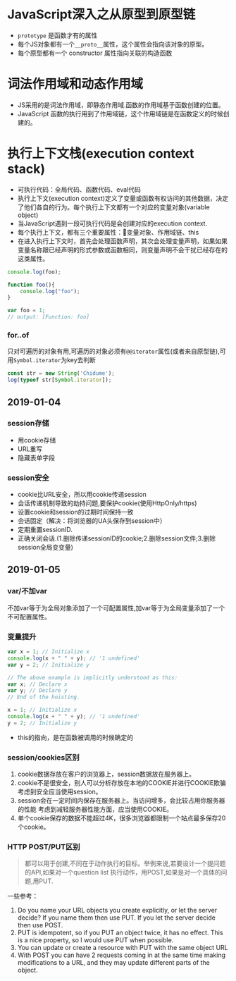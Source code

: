 # JavaScript深入之从原型到原型链

- `prototype` 是函数才有的属性
- 每个JS对象都有一个`__proto__`属性，这个属性会指向该对象的原型。
- 每个原型都有一个 constructor 属性指向关联的构造函数

# 词法作用域和动态作用域

- JS采用的是词法作用域，即静态作用域.函数的作用域基于函数创建的位置。
- JavaScript 函数的执行用到了作用域链，这个作用域链是在函数定义的时候创建的。

# 执行上下文栈(execution context stack)

- 可执行代码：全局代码、函数代码、eval代码
- 执行上下文(execution context)定义了变量或函数有权访问的其他数据，决定了他们各自的行为。每个执行上下文都有一个对应的变量对象(variable object)
- 当JavaScript遇到一段可执行代码是会创建对应的execution context.
- 每个执行上下文，都有三个重要属性：变量对象、作用域链、this
- 在进入执行上下文时，首先会处理函数声明，其次会处理变量声明，如果如果变量名称跟已经声明的形式参数或函数相同，则变量声明不会干扰已经存在的这类属性。

```javascript
console.log(foo);

function foo(){
    console.log("foo");
}

var foo = 1;
// output: [Function: foo]
```

### for..of

只对可遍历的对象有用,可遍历的对象必须有`@@iterator`属性(或者来自原型链),可用`Symbol.iterator`为key去判断

```javascript
const str = new String('Chidume');
log(typeof str[Symbol.iterator]);
```

## 2019-01-04

### session存储

- 用cookie存储
- URL重写
- 隐藏表单字段

### session安全

- cookie比URL安全，所以用cookie传递session
- 会话传递机制导致的劫持问题,要保护cookie(使用HttpOnly/https)
- 设置cookie和session的过期时间保持一致
- 会话固定（解决：将浏览器的UA头保存到session中）
- 定期重置sessionID.
- 正确关闭会话.(1.删除传递sessionID的cookie;2.删除session文件;3.删除session全局变变量)

## 2019-01-05

### var/不加var

不加var等于为全局对象添加了一个可配置属性,加var等于为全局变量添加了一个不可配置属性。

### 变量提升

```javascript
var x = 1; // Initialize x
console.log(x + " " + y); // '1 undefined'
var y = 2; // Initialize y

// The above example is implicitly understood as this: 
var x; // Declare x
var y; // Declare y
// End of the hoisting.

x = 1; // Initialize x
console.log(x + " " + y); // '1 undefined'
y = 2; // Initialize y
```

- this的指向，是在函数被调用的时候确定的

### session/cookies区别

1. cookie数据存放在客户的浏览器上，session数据放在服务器上。
2. cookie不是很安全，别人可以分析存放在本地的COOKIE并进行COOKIE欺骗
   考虑到安全应当使用session。
3. session会在一定时间内保存在服务器上。当访问增多，会比较占用你服务器的性能
   考虑到减轻服务器性能方面，应当使用COOKIE。
4. 单个cookie保存的数据不能超过4K，很多浏览器都限制一个站点最多保存20个cookie。

### HTTP POST/PUT区别

> 都可以用于创建,不同在于动作执行的目标。举例来说,若要设计一个提问题的API,如果对一个question list 执行动作，用POST,如果是对一个具体的问题,用PUT.

一些参考：

1. Do you name your URL objects you create explicitly, or let the server decide? If you name them then use PUT. If you let the server decide then use POST.
2. PUT is idempotent, so if you PUT an object twice, it has no effect. This is a nice property, so I would use PUT when possible.
3. You can update or create a resource with PUT with the same object URL
4. With POST you can have 2 requests coming in at the same time making modifications to a URL, and they may update different parts of the object.

